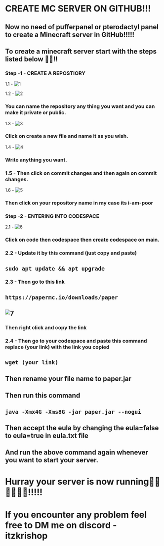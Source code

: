 # CREATE MC SERVER ON GITHUB!!!
## Now no need of pufferpanel or pterodactyl panel to create a Minecraft server in GitHub!!!!!

## To create a minecraft server start with the steps listed below 🎉🎉!!

### Step -1 - CREATE A REPOSTIORY

1.1 - ![1](https://github.com/itzkrishop/create-mc-server/assets/128812908/d581bafb-1f6c-4cff-a956-08e9a06d7c41)

1.2 - ![2](https://github.com/itzkrishop/create-mc-server/assets/128812908/202bba8e-0877-4969-b720-329f077a3fca)
### You can name the repository any thing you want and you can make it private or public.

1.3 - ![3](https://github.com/itzkrishop/create-mc-server/assets/128812908/13bad045-5178-43e1-a743-9aaf6774c0f2)
### Click on create a new file and name it as you wish.

1.4 - ![4](https://github.com/itzkrishop/create-mc-server/assets/128812908/5035b950-4aed-47a2-be6c-6b74f566bccd)
### Write anything you want.

### 1.5 - Then click on commit changes and then again on commit changes.

1.6 - ![5](https://github.com/itzkrishop/create-mc-server/assets/128812908/08b35cc3-65c4-4667-8fa8-f1efbbf6af7f)
### Then click on your repository name in my case its i-am-poor

### Step -2 - ENTERING INTO CODESPACE

2.1 - ![6](https://github.com/itzkrishop/create-mc-server/assets/128812908/812ce8f8-bb9c-4cc2-b041-f7506d7b8bce)
### Click on code then codespace then create codespace on main.

### 2.2 - Update it by this command (just copy and paste)
## ``` sudo apt update && apt upgrade ```

### 2.3 - Then go to this link 
## ``` https://papermc.io/downloads/paper ```
## ![7](https://github.com/itzkrishop/create-mc-server/assets/128812908/a1b20071-0b5d-43af-8aa5-de59a65c3963)
### Then right click and copy the link

### 2.4 - Then go to your codespace and paste this command replace (your link) with the link you copied
## ``` wget (your link) ```
## Then rename your file name to paper.jar
## Then run this command
## ``` java -Xmx4G -Xms8G -jar paper.jar --nogui ```
## Then accept the eula by changing the eula=false to eula=true in eula.txt file
## And run the above command again whenever you want to start your server.

# Hurray your server is now running🎉🎉🎉🎉🎉🎉!!!!!
# If you encounter any problem feel free to DM me on discord - itzkrishop
